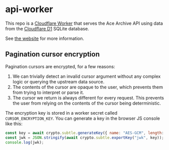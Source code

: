 # api-worker

This repo is a [Cloudflare Worker](https://developers.cloudflare.com/workers/)
that serves the Ace Archive API using data from the [Cloudflare
D1](https://developers.cloudflare.com/d1) SQLite database.

See [the website](https://acearchive.lgbt/docs/contributing/api/) for more
information.

## Pagination cursor encryption

Pagination cursors are encrypted, for a few reasons:

1. We can trivially detect an invalid cursor argument without any complex logic
   or querying the upstream data source.
2. The contents of the cursor are opaque to the user, which prevents them from
   trying to interpret or parse it.
3. The cursor we return is always different for every request. This prevents the
   user from relying on the contents of the cursor being deterministic.

The encryption key is stored in a worker secret called `CURSOR_ENCRYPTION_KEY`.
You can generate a key in the browser JS console like this:

```javascript
const key = await crypto.subtle.generateKey({ name: "AES-GCM", length: 128 }, true, ["encrypt", "decrypt"])
const jwk = JSON.stringify(await crypto.subtle.exportKey("jwk", key));
console.log(jwk);
```
